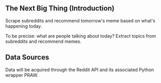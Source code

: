 ## The Next Big Thing (Introduction)

Scrape subreddits and recommend tomorrow's meme based on what's happening today.

To be precise: what are people talking about today? Extract topics from subreddits and recommend memes.

## Data Sources

Data will be acquired through the Reddit API and its associated Python wrapper PRAW.
